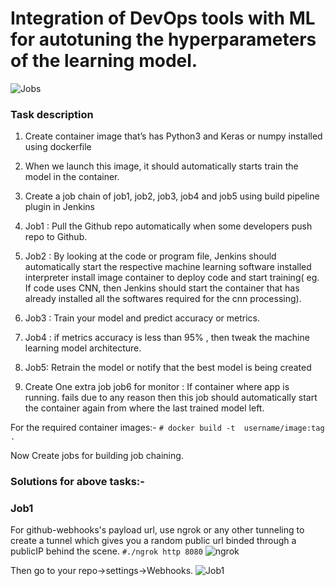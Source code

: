 # Integration of DevOps tools with ML for autotuning the hyperparameters of the learning model.
![Jobs](/images/view.jpg)
### Task description

1. Create container image that’s has Python3 and Keras or numpy  installed  using dockerfile 

2. When we launch this image, it should automatically starts train the model in the container.

3. Create a job chain of job1, job2, job3, job4 and job5 using build pipeline plugin in Jenkins 

4. Job1 : Pull  the Github repo automatically when some developers push repo to Github.

5. Job2 : By looking at the code or program file, Jenkins should automatically start the respective machine learning software installed interpreter install image container to deploy code  and start training( eg. If code uses CNN, then Jenkins should start the container that has already installed all the softwares required for the cnn processing).

6. Job3 : Train your model and predict accuracy or metrics.

7. Job4 : if metrics accuracy is less than 95%  , then tweak the machine learning model architecture.

8. Job5: Retrain the model or notify that the best model is being created

9. Create One extra job job6 for monitor : If container where app is running. fails due to any reason then this job should automatically start the container again from where the last trained model left.

For the required container images:-
```# docker build -t  username/image:tag  .  ```

Now Create jobs for building job chaining.
### Solutions for above tasks:-

### Job1
For github-webhooks's payload url, use ngrok or any other tunneling to create a tunnel which gives you a random public url binded through a publicIP behind the scene.
```#./ngrok http 8080```
![ngrok](/images/ngrok.jpg)

Then go to your repo->settings->Webhooks.
![Job1](/images/job1.jpg)

